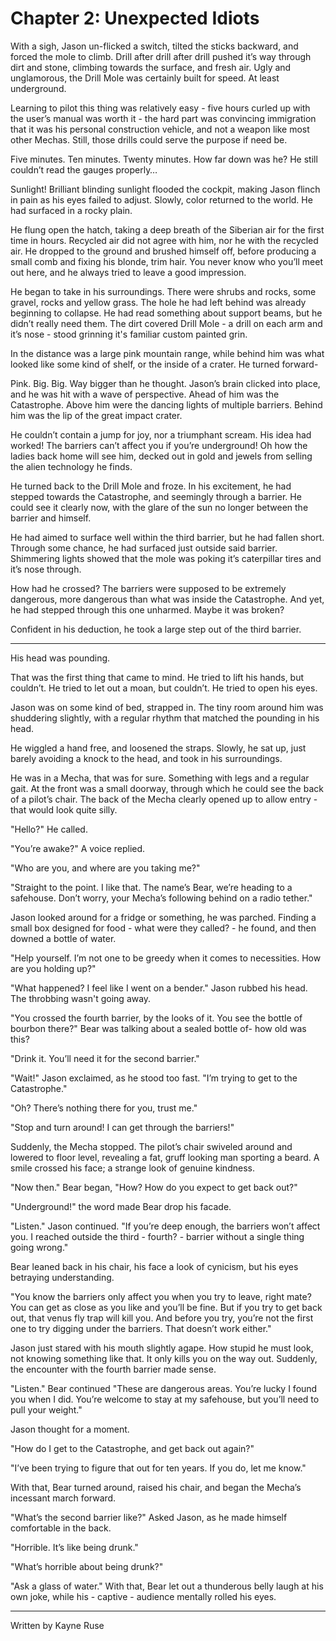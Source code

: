 Chapter 2: Unexpected Idiots
===

With a sigh, Jason un-flicked a switch, tilted the sticks backward, and forced the mole to climb. Drill after drill after drill pushed it’s way through dirt and stone, climbing towards the surface, and fresh air. Ugly and unglamorous, the Drill Mole was certainly built for speed. At least underground.

Learning to pilot this thing was relatively easy - five hours curled up with the user’s manual was worth it - the hard part was convincing immigration that it was his personal construction vehicle, and not a weapon like most other Mechas. Still, those drills could serve the purpose if need be.

Five minutes. Ten minutes. Twenty minutes. How far down was he? He still couldn’t read the gauges properly…

Sunlight! Brilliant blinding sunlight flooded the cockpit, making Jason flinch in pain as his eyes failed to adjust. Slowly, color returned to the world. He had surfaced in a rocky plain.

He flung open the hatch, taking a deep breath of the Siberian air for the first time in hours. Recycled air did not agree with him, nor he with the recycled air. He dropped to the ground and brushed himself off, before producing a small comb and fixing his blonde, trim hair. You never know who you’ll meet out here, and he always tried to leave a good impression.

He began to take in his surroundings. There were shrubs and rocks, some gravel, rocks and yellow grass. The hole he had left behind was already beginning to collapse. He had read something about support beams, but he didn’t really need them. The dirt covered Drill Mole - a drill on each arm and it’s nose - stood grinning it's familiar custom painted grin.

In the distance was a large pink mountain range, while behind him was what looked like some kind of shelf, or the inside of a crater. He turned forward-

Pink. Big. Big. Way bigger than he thought. Jason’s brain clicked into place, and he was hit with a wave of perspective. Ahead of him was the Catastrophe. Above him were the dancing lights of multiple barriers. Behind him was the lip of the great impact crater.

He couldn’t contain a jump for joy, nor a triumphant scream. His idea had worked! The barriers can’t affect you if you’re underground! Oh how the ladies back home will see him, decked out in gold and jewels from selling the alien technology he finds.

He turned back to the Drill Mole and froze. In his excitement, he had stepped towards the Catastrophe, and seemingly through a barrier. He could see it clearly now, with the glare of the sun no longer between the barrier and himself.

He had aimed to surface well within the third barrier, but he had fallen short. Through some chance, he had surfaced just outside said barrier. Shimmering lights showed that the mole was poking it’s caterpillar tires and it’s nose through.

How had he crossed? The barriers were supposed to be extremely dangerous, more dangerous than what was inside the Catastrophe. And yet, he had stepped through this one unharmed. Maybe it was broken?

Confident in his deduction, he took a large step out of the third barrier.

---

His head was pounding.

That was the first thing that came to mind. He tried to lift his hands, but couldn’t. He tried to let out a moan, but couldn’t. He tried to open his eyes.

Jason was on some kind of bed, strapped in. The tiny room around him was shuddering slightly, with a regular rhythm that matched the pounding in his head.

He wiggled a hand free, and loosened the straps. Slowly, he sat up, just barely avoiding  a knock to the head, and took in his surroundings. 

He was in a Mecha, that was for sure. Something with legs and a regular gait. At the front was a small doorway, through which he could see the back of a pilot’s chair. The back of the Mecha clearly opened up to allow entry - that would look quite silly.

"Hello?" He called.

"You’re awake?" A voice replied.

"Who are you, and where are you taking me?"

"Straight to the point. I like that. The name’s Bear, we’re heading to a safehouse. Don’t worry, your Mecha’s following behind on a radio tether."

Jason looked around for a fridge or something, he was parched. Finding a small box designed for food - what were they called? - he found, and then downed a bottle of water.

"Help yourself. I’m not one to be greedy when it comes to necessities. How are you holding up?"

"What happened? I feel like I went on a bender." Jason rubbed his head. The throbbing wasn't going away.

"You crossed the fourth barrier, by the looks of it. You see the bottle of bourbon there?" Bear was talking about a sealed bottle of- how old was this?

"Drink it. You’ll need it for the second barrier."

"Wait!" Jason exclaimed, as he stood too fast. "I’m trying to get to the Catastrophe."

"Oh? There’s nothing there for you, trust me."

"Stop and turn around! I can get through the barriers!"

Suddenly, the Mecha stopped. The pilot’s chair swiveled around and lowered to floor level, revealing a fat, gruff looking man sporting a beard. A smile crossed his face; a strange look of genuine kindness.

"Now then." Bear began, "How? How do you expect to get back out?"

"Underground!" the word made Bear drop his facade.

"Listen." Jason continued. "If you’re deep enough, the barriers won’t affect you. I reached outside the third - fourth? - barrier without a single thing going wrong."

Bear leaned back in his chair, his face a look of cynicism, but his eyes betraying understanding.

"You know the barriers only affect you when you try to leave, right mate? You can get as close as you like and you’ll be fine. But if you try to get back out, that venus fly trap will kill you. And before you try, you’re not the first one to try digging under the barriers. That doesn’t work either."

Jason just stared with his mouth slightly agape. How stupid he must look, not knowing something like that. It only kills you on the way out. Suddenly, the encounter with the fourth barrier made sense.

"Listen." Bear continued "These are dangerous areas. You’re lucky I found you when I did. You’re welcome to stay at my safehouse, but you’ll need to pull your weight."

Jason thought for a moment.

"How do I get to the Catastrophe, and get back out again?"

"I’ve been trying to figure that out for ten years. If you do, let me know."

With that, Bear turned around, raised his chair, and began the Mecha’s incessant march forward.

"What’s the second barrier like?" Asked Jason, as he made himself comfortable in the back.

"Horrible. It’s like being drunk."

"What’s horrible about being drunk?"

"Ask a glass of water." With that, Bear let out a thunderous belly laugh at his own joke, while his - captive - audience mentally rolled his eyes.

---

Written by Kayne Ruse